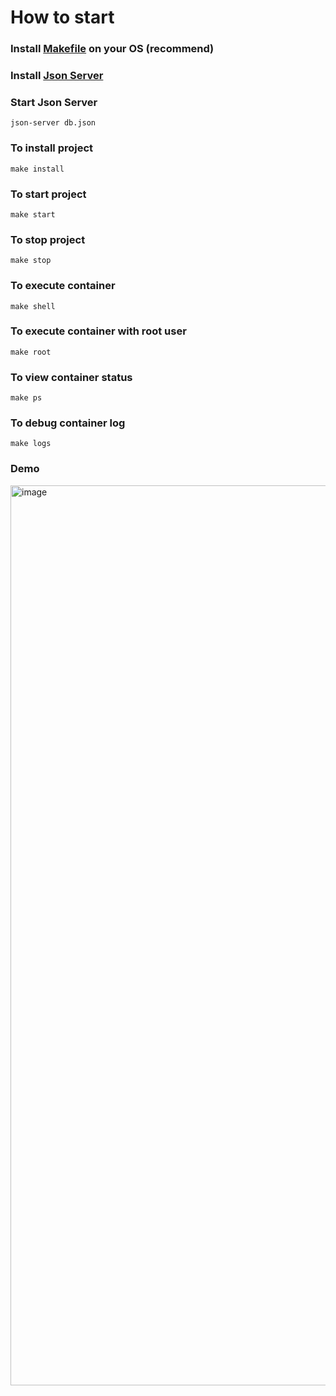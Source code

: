 # How to start

### Install [Makefile](https://makefiletutorial.com) on your OS (recommend)
### Install [Json Server](https://www.npmjs.com/package/json-server)

### Start Json Server
```shell
json-server db.json
```

### To install project
```shell
make install
```

### To start project
```shell
make start
```

### To stop project
```shell
make stop
```

### To execute container
```shell
make shell
```

### To execute container with root user
```shell
make root
```

### To view container status
```shell
make ps
```

### To debug container log
```shell
make logs
```

### Demo

<img width="1440" alt="image" src="https://user-images.githubusercontent.com/26193890/175215350-088ce67e-7d33-410e-a2e6-6ee4243a6261.png">



